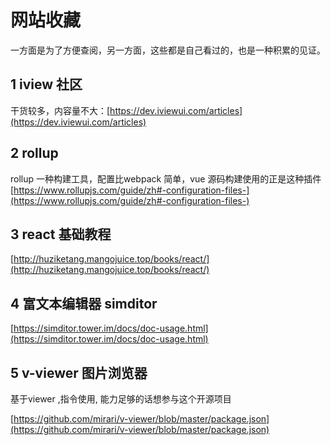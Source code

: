 # 网站收藏

一方面是为了方便查阅，另一方面，这些都是自己看过的，也是一种积累的见证。

## 1 iview 社区


干货较多，内容量不大：[https://dev.iviewui.com/articles](https://dev.iviewui.com/articles)

## 2 rollup 

rollup 一种构建工具，配置比webpack 简单，vue 源码构建使用的正是这种插件 [https://www.rollupjs.com/guide/zh#-configuration-files-](https://www.rollupjs.com/guide/zh#-configuration-files-)

## 3 react 基础教程

[http://huziketang.mangojuice.top/books/react/](http://huziketang.mangojuice.top/books/react/)

## 4 富文本编辑器 simditor

[https://simditor.tower.im/docs/doc-usage.html](https://simditor.tower.im/docs/doc-usage.html)

## 5 v-viewer 图片浏览器

基于viewer ,指令使用, 能力足够的话想参与这个开源项目

[https://github.com/mirari/v-viewer/blob/master/package.json](https://github.com/mirari/v-viewer/blob/master/package.json)